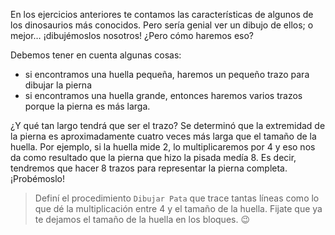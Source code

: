 <gs-attire attire-url="https://raw.githubusercontent.com/MumukiProject/mumuki-guia-gobstones-expresiones-ii-kids/master/assets/attires/config_1534357960591.json"></gs-attire>

<gs-toolbox toolbox-url="https://raw.githubusercontent.com/MumukiProject/mumuki-guia-gobstones-expresiones-ii-kids/master/assets/toolbox.xml">
</gs-toolbox>

En los ejercicios anteriores te contamos las características de algunos de los dinosaurios más conocidos. Pero sería genial ver un dibujo de ellos; o mejor… ¡dibujémoslos nosotros! ¿Pero cómo haremos eso?

Debemos tener en cuenta algunas cosas:

* si encontramos una huella pequeña, haremos un pequeño trazo para dibujar la pierna
* si encontramos una huella grande, entonces haremos varios trazos porque la pierna es más larga. 

¿Y qué tan largo tendrá que ser el trazo? Se determinó que la extremidad de la pierna es aproximadamente cuatro veces más larga que el tamaño de la huella. Por ejemplo, si la huella mide 2, lo multiplicaremos por 4 y eso nos da como resultado que la pierna que hizo la pisada medía 8. Es decir, tendremos que hacer 8 trazos para representar la pierna completa. ¡Probémoslo!

> Definí el procedimiento `Dibujar Pata` que trace tantas líneas como lo que dé la multiplicación entre 4 y el tamaño de la huella. Fijate que ya te dejamos el tamaño de la huella en los bloques. :wink:
